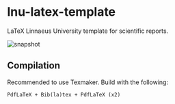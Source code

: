 # lnu-latex-template

LaTeX Linnaeus University template for scientific reports. 

![snapshot](https://user-images.githubusercontent.com/16224847/41394292-b0964c82-6fa9-11e8-822c-1f8456f53a7e.png)

## Compilation

Recommended to use Texmaker. Build with the following:

```
PdfLaTeX + Bib(la)tex + PdfLaTeX (x2)
```